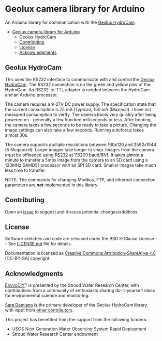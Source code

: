 # Geolux camera library for Arduino<!--!{#mainpage}-->

An Arduino library for communication with the [Geolux HydroCam](https://www.geolux-radars.com/hydrocam).

[//]: # ( @tableofcontents )

[//]: # ( @m_footernavigation )

[//]: # ( Start GitHub Only )

- [Geolux camera library for Arduino](#geolux-camera-library-for-arduino)
  - [Geolux HydroCam](#geolux-hydrocam)
  - [Contributing](#contributing)
  - [License](#license)
  - [Acknowledgments](#acknowledgments)

[//]: # ( End GitHub Only )

## Geolux HydroCam

This uses the RS232 interface to communicate with and control the [Geolux HydroCam](https://www.geolux-radars.com/hydrocam).
The RS232 connection is on the green and yellow pins of the HydroCam.
An RS232-to-TTL adapter is needed between the HydroCam and an Arduino processor.

The camera requires a 9-27V DC power supply.
The specification state that the current consumption is 75 mA (Typical), 150 mA (Maximal).
I have not measured consumption to verify.
The camera boots very quickly after being powered on - generally a few hundred milliseconds or less.
After booting, the camera takes a few seconds to be ready to take a picture.
Changing the image settings can also take a few seconds.
Running autofocus takes almost 30s.

The camera supports multiple resolutions between 160x120 and 2592x1944 (5 Megapixel).
Larger images take longer to snap.
Images from the camera *must* be offloaded using RS232 at 115200 baud/8N1.
It takes almost a minute to transfer a 5mpx image from the camera to an SD card using a 120MHz SAMD51 processor with an SPI SD card.
Smaller images take much less time to transfer.

NOTE: The commands for changing Modbus, FTP, and ethernet connection parameters are **_not_** implemented in this library.

## Contributing<!--!{#mainpage_contributing}-->

Open an [issue](https://github.com/EnviroDIY/ModularSensors/issues) to suggest and discuss potential changes/additions.

## License<!--!{#mainpage_license}-->

Software sketches and code are released under the BSD 3-Clause License -- See [LICENSE.md](https://github.com/EnviroDIY/GeoluxCamera/blob/master/LICENSE.md) file for details.

Documentation is licensed as [Creative Commons Attribution-ShareAlike 4.0](https://creativecommons.org/licenses/by-sa/4.0/) (CC-BY-SA) copyright.

## Acknowledgments<!--!{#mainpage_acknowledgments}-->

[EnviroDIY](http://envirodiy.org/)™ is presented by the Stroud Water Research Center, with contributions from a community of enthusiasts sharing do-it-yourself ideas for environmental science and monitoring.

[Sara Damiano](https://github.com/SRGDamia1) is the primary developer of the Geolux HydroCam library, with input from [other contributors](https://github.com/EnviroDIY/ModularSensors/graphs/contributors).

This project has benefited from the support from the following funders:

- USGS Next Generation Water Observing System Rapid Deployment
- Stroud Water Research Center endowment
